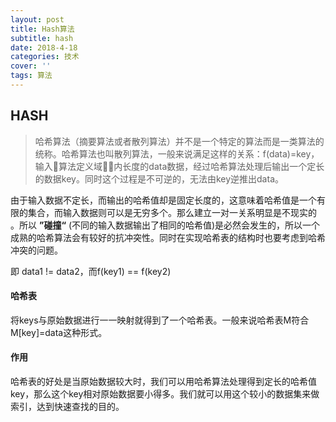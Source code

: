 ```yaml
---
layout: post
title: Hash算法
subtitle: hash
date: 2018-4-18
categories: 技术
cover: ''
tags: 算法
---
```


## HASH

> 哈希算法（摘要算法或者散列算法）并不是一个特定的算法而是一类算法的统称。哈希算法也叫散列算法，一般来说满足这样的关系：f(data)=key，输入算法定义域内长度的data数据，经过哈希算法处理后输出一个定长的数据key。同时这个过程是不可逆的，无法由key逆推出data。

由于输入数据不定长，而输出的哈希值却是固定长度的，这意味着哈希值是一个有限的集合，而输入数据则可以是无穷多个。那么建立一对一关系明显是不现实的
。所以 **”碰撞“** (不同的输入数据输出了相同的哈希值)是必然会发生的，所以一个成熟的哈希算法会有较好的抗冲突性。同时在实现哈希表的结构时也要考虑到哈希冲突的问题。

即 data1 != data2，而f(key1) == f(key2)

#### 哈希表

将keys与原始数据进行一一映射就得到了一个哈希表。一般来说哈希表M符合M[key]=data这种形式。

#### 作用

哈希表的好处是当原始数据较大时，我们可以用哈希算法处理得到定长的哈希值key，那么这个key相对原始数据要小得多。我们就可以用这个较小的数据集来做索引，达到快速查找的目的。
